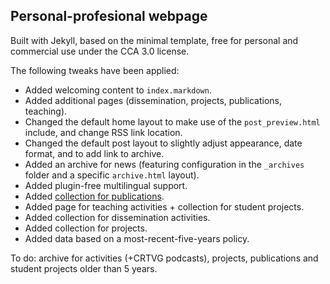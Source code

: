 ## Personal-profesional webpage

Built with Jekyll, based on the minimal template, free for personal and commercial use under the CCA 3.0 license.

The following tweaks have been applied:

- Added welcoming content to `index.markdown`.
- Added additional pages (dissemination, projects, publications, teaching).
- Changed the default home layout to make use of the `post_preview.html` include, and change RSS link location.
- Changed the default post layout to slightly adjust appearance, date format, and to add link to archive.
- Added an archive for news (featuring configuration in the `_archives` folder and a specific `archive.html` layout).
- Added plugin-free multilingual support.
- Added [collection for publications][ref-collections].
- Added page for teaching activities + collection for student projects.
- Added collection for dissemination activities.
- Added collection for projects.
- Added data based on a most-recent-five-years policy.

To do: archive for activities (+CRTVG podcasts), projects, publications and student projects older than 5 years.

[ref-collections]: https://www.csrhymes.com/development/2017/10/27/multiple-post-types-in-jekyll.html
